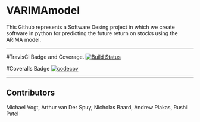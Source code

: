 # VARIMAmodel

This Github represents a Software Desing project in which we create software in python for predicting the future return on stocks using the ARIMA model.

---

#TravisCi Badge and Coverage.
[![Build Status](https://travis-ci.com/mikevogt/VARIMAmodel.svg?branch=master)](https://travis-ci.com/mikevogt/VARIMAmodel)

#Coveralls Badge
[![codecov](https://codecov.io/gh/mikevogt/VARIMAmodel/branch/master/graph/badge.svg)](https://codecov.io/gh/mikevogt/VARIMAmodel)

---
## Contributors
Michael Vogt, 
Arthur van Der Spuy, 
Nicholas Baard, 
Andrew Plakas, 
Rushil Patel
